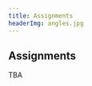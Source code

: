 ```yaml
---
title: Assignments
headerImg: angles.jpg
---
```


## Assignments

TBA

<!--

Click the Github Classroom link next to the assignment. 
This will automatically create your private assignment repository, 
pre-populated with starter code and a README file with all the instructions.


| Link                                             | Name                            | Deadline (11:59pm)        |
|:------------------------------------------------:|:--------------------------------|:-------------------------:|
| [HW0](https://classroom.github.com/a/BNDieLwc)   | The Lambda Calculus             | 10/13                     |
| [HW1](https://classroom.github.com/a/OpdJuNy3)   | Introduction to Haskell         | 10/20                     |
| [HW2](https://classroom.github.com/a/F6bvHRUy)   | Random Art                      | ~~10/27~~ 10/29           |
| [HW3](https://classroom.github.com/a/TE-c5MV1)   | All about Fold                  | 11/5                      |
| [HW4](https://classroom.github.com/a/3OjrpOUd)   | Nano                            | 11/17                     |
| [HW5](https://classroom.github.com/a/M5XVG0Uy)   | Type Classes                    | 12/1                      |

-->


<!--
## Past Exams

- [Midterm Fa 19](/static/raw/130-midterm-fa19.pdf) ([solution](/static/raw/130-midterm-fa19-solution.pdf)),
  [Midterm Wi 19](/static/raw/130-midterm-wi19.pdf) ([solution](/static/raw/130-midterm-wi19-solution.pdf)).

- [Final Fa 19](/static/raw/130-final-fa19.pdf) ([solution](/static/raw/130-final-fa19-solution.pdf)),
  [Final Wi 19](/static/raw/130-final-wi19.pdf) ([solution](/static/raw/130-final-wi19-solution.pdf)).
-->
  

